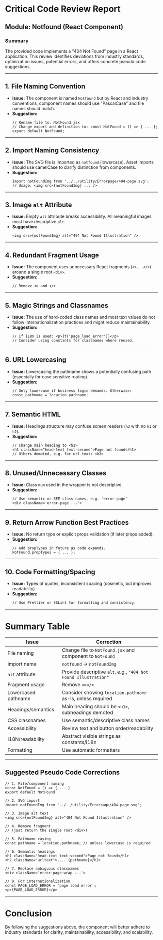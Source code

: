 # Critical Code Review Report

## Module: Notfound (React Component)

### Summary

The provided code implements a "404 Not Found" page in a React application. This review identifies deviations from industry standards, optimization issues, potential errors, and offers concrete pseudo code suggestions.

---

## 1. **File Naming Convention**
- **Issue:** The component is named `Notfound` but by React and industry conventions, component names should use "PascalCase" and file names should match.
- **Suggestion:**  
  ```pseudo
  // Rename file to: NotFound.jsx
  // Change export and definition to: const NotFound = () => { ... }; export default NotFound;
  ```

---

## 2. **Import Naming Consistency**
- **Issue:** The SVG file is imported as `notfound` (lowercase). Asset imports should use camelCase to clarify distinction from components.
- **Suggestion:**  
  ```pseudo
  import notFoundImg from '../../utility/Errorpage/404-page.svg';
  // Usage: <img src={notFoundImg} ... />
  ```

---

## 3. **Image `alt` Attribute**
- **Issue:** Empty `alt` attribute breaks accessibility. All meaningful images must have descriptive `alt`.
- **Suggestion:**  
  ```pseudo
  <img src={notFoundImg} alt="404 Not Found Illustration" />
  ```

---

## 4. **Redundant Fragment Usage**
- **Issue:** The component uses unnecessary React fragments (`<>...</>`) around a single root `<div>`.
- **Suggestion:**  
  ```pseudo
  // Remove <> and </>
  ```

---

## 5. **Magic Strings and Classnames**
- **Issue:** The use of hard-coded class names and most text values do not follow internationalization practices and might reduce maintainability.
- **Suggestion:**  
  ```pseudo
  // If i18n is used: <p>{t('page_load_error')}</p>
  // Consider using constants for classnames where reused.
  ```

---

## 6. **URL Lowercasing**
- **Issue:** Lowercasing the pathname shows a potentially confusing path (especially for case sensitive routing).
- **Suggestion:**  
  ```pseudo
  // Only lowercase if business logic demands. Otherwise:
  const pathname = location.pathname;
  ```

---

## 7. **Semantic HTML**
- **Issue:** Headings structure may confuse screen readers (`h3` with no `h1` or `h2`).
- **Suggestion:**
  ```pseudo
  // Change main heading to <h1>
  <h1 className="head-text text-second">Page not found</h1>
  // Others demoted, e.g. for url text: <h2>
  ```

---

## 8. **Unused/Unnecessary Classes**
- **Issue:** Class `mum` used in the wrapper is not descriptive.
- **Suggestion:**  
  ```pseudo
  // Use semantic or BEM class names, e.g. 'error-page'
  <div className='error-page ...'>
  ```

---

## 9. **Return Arrow Function Best Practices**
- **Issue:** No return type or explicit props validation (if later props added).
- **Suggestion:**  
  ```pseudo
  // Add propTypes in future as code expands.
  NotFound.propTypes = { ... };
  ```

---

## 10. **Code Formatting/Spacing**
- **Issue:** Types of quotes, inconsistent spacing (cosmetic, but improves readability).
- **Suggestion:**  
  ```pseudo
  // Use Prettier or ESLint for formatting and consistency.
  ```

---

# **Summary Table**

| Issue                                | Correction                                                                                                 |
|--------------------------------------|------------------------------------------------------------------------------------------------------------|
| File naming                          | Change file to `NotFound.jsx` and component to `NotFound`                                                  |
| Import name                          | `notfound` → `notFoundImg`                                                                                 |
| `alt` attribute                      | Provide descriptive `alt`, e.g., `"404 Not Found Illustration"`                                            |
| Fragment usage                       | Remove `<></>`                                                                                             |
| Lowercased pathname                  | Consider showing `location.pathname` as-is, unless required                                                |
| Headings/semantics                   | Main heading should be `<h1>`, subheadings demoted                                                         |
| CSS classnames                       | Use semantic/descriptive class names                                                                       |
| Accessibility                        | Review text and button order/readability                                                                   |
| I18N/readability                     | Abstract visible strings as constants/i18n                                                                 |
| Formatting                           | Use automatic formatters                                                                                   |

---

## **Suggested Pseudo Code Corrections**

```pseudo
// 1. File/component naming
const NotFound = () => { ... }
export default NotFound

// 2. SVG import
import notFoundImg from '../../utility/Errorpage/404-page.svg';

// 3. Image alt text
<img src={notFoundImg} alt="404 Not Found Illustration" />

// 4. Remove fragment
// (just return the single root <div>)

// 5. Pathname casing
const pathname = location.pathname; // unless lowercase is required

// 6. Semantic headings
<h1 className="head-text text-second">Page not found</h1>
<h2 className="urltext">.... {pathname}</h2>

// 7. Replace ambiguous classnames
<div className='error-page-wrap ...'>

// 8. For internationalization
const PAGE_LOAD_ERROR = 'page load error';
<p>{PAGE_LOAD_ERROR}</p>
```

---

# **Conclusion**

By following the suggestions above, the component will better adhere to industry standards for clarity, maintainability, accessibility, and scalability.
